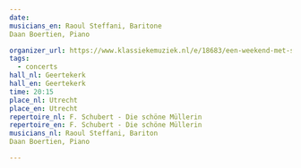 ```yaml
---
date:
musicians_en: Raoul Steffani, Baritone
Daan Boertien, Piano

organizer_url: https://www.klassiekemuziek.nl/e/18683/een-weekend-met-schubert-voordracht-en-die-schone-mullerin-utrecht
tags:
  - concerts
hall_nl: Geertekerk
hall_en: Geertekerk
time: 20:15
place_nl: Utrecht
place_en: Utrecht
repertoire_nl: F. Schubert - Die schöne Müllerin
repertoire_en: F. Schubert - Die schöne Müllerin
musicians_nl: Raoul Steffani, Bariton
Daan Boertien, Piano

---
```


